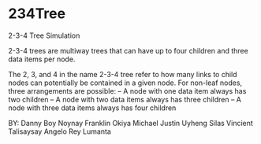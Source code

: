 # 234Tree
2-3-4 Tree Simulation

2-3-4 trees are multiway trees that can have up to four children and three data items per node.

The 2, 3, and 4 in the name 2-3-4 tree refer to how many links to child nodes can potentially be contained in a given node. For non-leaf nodes, three arrangements are possible: 
– A node with one data item always has two children 
– A node with two data items always has three children 
– A node with three data items always has four children

BY: 
Danny Boy Noynay
Franklin Okiya 
Michael Justin Uyheng
Silas Vincient Talisaysay
Angelo Rey Lumanta 
